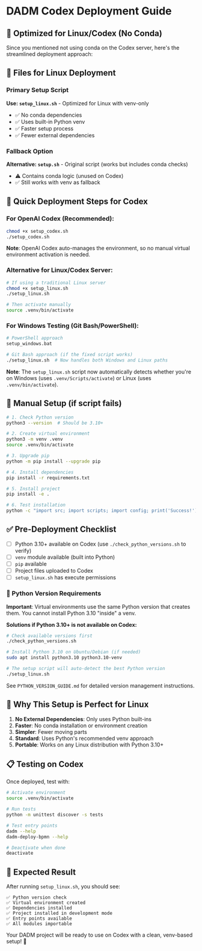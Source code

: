 # DADM Codex Deployment Guide

## 🎯 Optimized for Linux/Codex (No Conda)

Since you mentioned not using conda on the Codex server, here's the streamlined deployment approach:

## 📁 Files for Linux Deployment

### Primary Setup Script
**Use: `setup_linux.sh`** - Optimized for Linux with venv-only
- ✅ No conda dependencies
- ✅ Uses built-in Python venv
- ✅ Faster setup process
- ✅ Fewer external dependencies

### Fallback Option
**Alternative: `setup.sh`** - Original script (works but includes conda checks)
- ⚠️ Contains conda logic (unused on Codex)
- ✅ Still works with venv as fallback

## 🚀 Quick Deployment Steps for Codex

### **For OpenAI Codex (Recommended):**
```bash
chmod +x setup_codex.sh
./setup_codex.sh
```

**Note**: OpenAI Codex auto-manages the environment, so no manual virtual environment activation is needed.

### Alternative for Linux/Codex Server:
```bash
# If using a traditional Linux server
chmod +x setup_linux.sh
./setup_linux.sh

# Then activate manually
source .venv/bin/activate
```

### For Windows Testing (Git Bash/PowerShell):
```bash
# PowerShell approach
setup_windows.bat

# Git Bash approach (if the fixed script works)
./setup_linux.sh  # Now handles both Windows and Linux paths
```

**Note**: The `setup_linux.sh` script now automatically detects whether you're on Windows (uses `.venv/Scripts/activate`) or Linux (uses `.venv/bin/activate`).

## 🔧 Manual Setup (if script fails)

```bash
# 1. Check Python version
python3 --version  # Should be 3.10+

# 2. Create virtual environment
python3 -m venv .venv
source .venv/bin/activate

# 3. Upgrade pip
python -m pip install --upgrade pip

# 4. Install dependencies
pip install -r requirements.txt

# 5. Install project
pip install -e .

# 6. Test installation
python -c "import src; import scripts; import config; print('Success!')"
```

## ✅ Pre-Deployment Checklist

- [ ] Python 3.10+ available on Codex (use `./check_python_versions.sh` to verify)
- [ ] `venv` module available (built into Python)
- [ ] `pip` available
- [ ] Project files uploaded to Codex
- [ ] `setup_linux.sh` has execute permissions

### 🐍 Python Version Requirements

**Important**: Virtual environments use the same Python version that creates them. You cannot install Python 3.10 "inside" a venv.

**Solutions if Python 3.10+ is not available on Codex:**
```bash
# Check available versions first
./check_python_versions.sh

# Install Python 3.10 on Ubuntu/Debian (if needed)
sudo apt install python3.10 python3.10-venv

# The setup script will auto-detect the best Python version
./setup_linux.sh
```

See `PYTHON_VERSION_GUIDE.md` for detailed version management instructions.

## 🐧 Why This Setup is Perfect for Linux

1. **No External Dependencies**: Only uses Python built-ins
2. **Faster**: No conda installation or environment creation
3. **Simpler**: Fewer moving parts
4. **Standard**: Uses Python's recommended venv approach
5. **Portable**: Works on any Linux distribution with Python 3.10+

## 📋 Testing on Codex

Once deployed, test with:
```bash
# Activate environment
source .venv/bin/activate

# Run tests
python -m unittest discover -s tests

# Test entry points
dadm --help
dadm-deploy-bpmn --help

# Deactivate when done
deactivate
```

## 🎉 Expected Result

After running `setup_linux.sh`, you should see:
```
✅ Python version check
✅ Virtual environment created
✅ Dependencies installed  
✅ Project installed in development mode
✅ Entry points available
✅ All modules importable
```

Your DADM project will be ready to use on Codex with a clean, venv-based setup! 🚀
